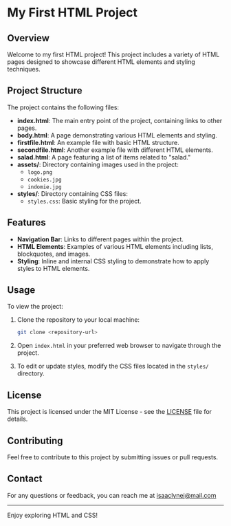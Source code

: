 # My First HTML Project

## Overview

Welcome to my first HTML project! This project includes a variety of HTML pages designed to showcase different HTML elements and styling techniques. 

## Project Structure

The project contains the following files:

- **index.html**: The main entry point of the project, containing links to other pages.
- **body.html**: A page demonstrating various HTML elements and styling.
- **firstfile.html**: An example file with basic HTML structure.
- **secondfile.html**: Another example file with different HTML elements.
- **salad.html**: A page featuring a list of items related to "salad."
- **assets/**: Directory containing images used in the project:
  - `logo.png`
  - `cookies.jpg`
  - `indomie.jpg`
- **styles/**: Directory containing CSS files:
  - `styles.css`: Basic styling for the project.

## Features

- **Navigation Bar**: Links to different pages within the project.
- **HTML Elements**: Examples of various HTML elements including lists, blockquotes, and images.
- **Styling**: Inline and internal CSS styling to demonstrate how to apply styles to HTML elements.

## Usage

To view the project:

1. Clone the repository to your local machine:
    ```bash
    git clone <repository-url>
    ```

2. Open `index.html` in your preferred web browser to navigate through the project.

3. To edit or update styles, modify the CSS files located in the `styles/` directory.

## License

This project is licensed under the MIT License - see the [LICENSE](LICENSE) file for details.

## Contributing

Feel free to contribute to this project by submitting issues or pull requests. 

## Contact

For any questions or feedback, you can reach me at isaaclynej@mail.com

---

Enjoy exploring HTML and CSS!
